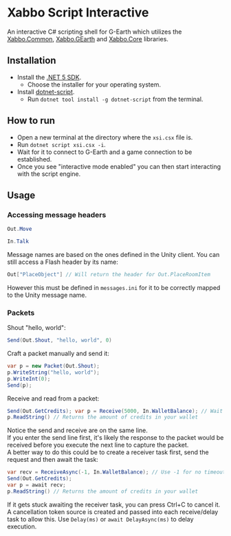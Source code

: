# Xabbo Script Interactive
An interactive C# scripting shell for G-Earth which utilizes the
[Xabbo.Common](https://www.github.com/b7c/Xabbo.Common),
[Xabbo.GEarth](https://www.github.com/b7c/Xabbo.GEarth) and
[Xabbo.Core](https://www.github.com/b7c/Xabbo.Core) libraries.

## Installation

- Install the [.NET 5 SDK](https://dotnet.microsoft.com/download/dotnet/5.0).
  - Choose the installer for your operating system.
- Install [dotnet-script](https://github.com/filipw/dotnet-script).
  - Run `dotnet tool install -g dotnet-script` from the terminal.

## How to run
- Open a new terminal at the directory where the `xsi.csx` file is.
- Run `dotnet script xsi.csx -i`.
- Wait for it to connect to G-Earth and a game connection to be established.
- Once you see "interactive mode enabled" you can then start interacting with the script engine.

## Usage
### Accessing message headers
```cs
Out.Move
```
```cs
In.Talk
```
Message names are based on the ones defined in the Unity client.
You can still access a Flash header by its name:
```cs
Out["PlaceObject"] // Will return the header for Out.PlaceRoomItem
```
However this must be defined in `messages.ini` for it to be correctly mapped to the Unity message name.

### Packets
Shout "hello, world":
```cs
Send(Out.Shout, "hello, world", 0)
```

Craft a packet manually and send it:
```cs
var p = new Packet(Out.Shout);
p.WriteString("hello, world");
p.WriteInt(0);
Send(p);
```

Receive and read from a packet:
```cs
Send(Out.GetCredits); var p = Receive(5000, In.WalletBalance); // Wait 5000ms to receive a packet with the WalletBalance header
p.ReadString() // Returns the amount of credits in your wallet
```
Notice the send and receive are on the same line.\
If you enter the send line first, it's likely the response to the packet would be received before you execute the next line to capture the packet.\
A better way to do this could be to create a receiver task first, send the request and then await the task:
```cs
var recv = ReceiveAsync(-1, In.WalletBalance); // Use -1 for no timeout
Send(Out.GetCredits);
var p = await recv;
p.ReadString() // Returns the amount of credits in your wallet
```
If it gets stuck awaiting the receiver task, you can press Ctrl+C to cancel it.\
A cancellation token source is created and passed into each receive/delay task to allow this.
Use `Delay(ms)` or `await DelayAsync(ms)` to delay execution.
